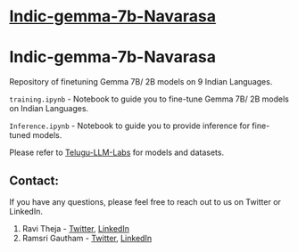 # [Indic-gemma-7b-Navarasa](https://github.com/TeluguLLMLabs/Indic-gemma-7b-Navarasa)

# Indic-gemma-7b-Navarasa
Repository of finetuning Gemma 7B/ 2B models on 9 Indian Languages.

`training.ipynb` - Notebook to guide you to fine-tune Gemma 7B/ 2B models on Indian Languages.

`Inference.ipynb` - Notebook to guide you to provide inference for fine-tuned models.

Please refer to [Telugu-LLM-Labs](https://huggingface.co/Telugu-LLM-Labs) for models and datasets.

## Contact:

If you have any questions, please feel free to reach out to us on Twitter or LinkedIn.

1. Ravi Theja - [Twitter](https://twitter.com/ravithejads), [LinkedIn](https://www.linkedin.com/in/ravidesetty/)
2. Ramsri Gautham - [Twitter](https://twitter.com/ramsri_goutham), [LinkedIn](https://www.linkedin.com/in/ramsrig)

